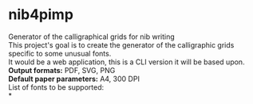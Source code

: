 # nib4pimp
Generator of the calligraphical grids for nib writing  
This project's goal is to create the generator of the calligraphic grids specific to some unusual fonts.  
It would be a web application, this is a CLI version it will be based upon.  
**Output formats:** PDF, SVG, PNG  
**Default paper parameters:** A4, 300 DPI  
List of fonts to be supported:  
* 
